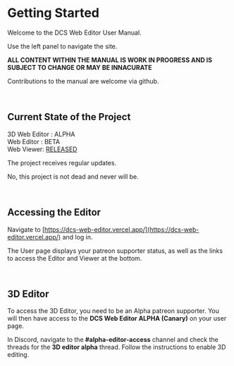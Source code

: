 # Getting Started

Welcome to the DCS Web Editor User Manual.

Use the left panel to navigate the site.  

**ALL CONTENT WITHIN THE MANUAL IS WORK IN PROGRESS AND IS SUBJECT TO CHANGE OR MAY BE INNACURATE**  

Contributions to the manual are welcome via github.

&nbsp;

## Current State of the Project

3D Web Editor : ALPHA  
Web Editor : BETA  
Web Viewer: [RELEASED](https://dcs-web-editor.github.io/dcs-web-viewer-deploy/)

The project receives regular updates.

No, this project is not dead and never will be.

&nbsp;

## Accessing the Editor

Navigate to [https://dcs-web-editor.vercel.app/](https://dcs-web-editor.vercel.app/) and log in.

The User page displays your patreon supporter status, as well as the links to access the Editor and Viewer at the bottom.

&nbsp;
  
## 3D Editor

To access the 3D Editor, you need to be an Alpha patreon supporter. You will then have access to the **DCS Web Editor ALPHA (Canary)** on your user page.

In Discord, navigate to the **#alpha-editor-access** channel and check the threads for the **3D editor alpha** thread. Follow the instructions to enable 3D editing.